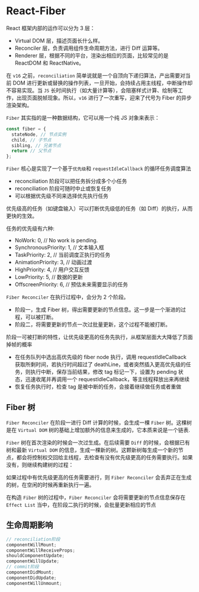 # React-Fiber

React 框架内部的运作可以分为 3 层：

- Virtual DOM 层，描述页面长什么样。
- Reconciler 层，负责调用组件生命周期方法，进行 Diff 运算等。
- Renderer 层，根据不同的平台，渲染出相应的页面，比较常见的是 ReactDOM 和 ReactNative。

在 `v16` 之前，`reconciliation` 简单说就是一个自顶向下递归算法，产出需要对当前 DOM 进行更新或替换的操作列表，一旦开始，会持续占用主线程，中断操作却不容易实现。当 `JS` 长时间执行（如大量计算等），会阻塞样式计算、绘制等工作，出现页面脱帧现象。所以，`v16` 进行了一次重写，迎来了代号为 Fiber 的异步渲染架构。

`Fiber` 其实指的是一种数据结构，它可以用一个纯 JS 对象来表示：

```js
const fiber = {
  stateNode, // 节点实例
  child, // 子节点
  sibling, // 兄弟节点
  return // 父节点
};
```

`Fiber` 核心是实现了一个基于`优先级`和 `requestIdleCallback` 的循环任务调度算法

- reconciliation 阶段可以把任务拆分成多个小任务
- reconciliation 阶段可随时中止或恢复任务
- 可以根据优先级不同来选择优先执行任务

优先级高的任务（如键盘输入）可以打断优先级低的任务（如 Diff）的执行，从而更快的生效。

任务的优先级有六种:

- NoWork: 0, // No work is pending.
- SynchronousPriority: 1, // 文本输入框
- TaskPriority: 2, // 当前调度正执行的任务
- AnimationPriority: 3, // 动画过渡
- HighPriority: 4, // 用户交互反馈
- LowPriority: 5, // 数据的更新
- OffscreenPriority: 6, // 预估未来需要显示的任务

`Fiber Reconciler` 在执行过程中，会分为 2 个阶段。

- 阶段一，生成 Fiber 树，得出需要更新的节点信息。这一步是一个渐进的过程，可以被打断。
- 阶段二，将需要更新的节点一次过批量更新，这个过程不能被打断。

阶段一可被打断的特性，让优先级更高的任务先执行，从框架层面大大降低了页面掉帧的概率

- 在任务队列中选出高优先级的 fiber node 执行，调用 requestIdleCallback 获取所剩时间，若执行时间超过了 deathLine，或者突然插入更高优先级的任务，则执行中断，保存当前结果，修改 tag 标记一下，设置为 pending 状态，迅速收尾并再调用一个 requestIdleCallback，等主线程释放出来再继续
- 恢复任务执行时，检查 tag 是被中断的任务，会接着继续做任务或者重做

## Fiber 树

`Fiber Reconciler` 在阶段一进行 Diff 计算的时候，会生成一棵 `Fiber` 树。这棵树是在 `Virtual DOM` 树的基础上增加额外的信息来生成的，它本质来说是一个链表.

`Fiber` 树在首次渲染的时候会一次过生成。在后续需要 `Diff` 的时候，会根据已有树和最新 `Virtual DOM` 的信息，生成一棵新的树。这颗新树每生成一个新的节点，都会将控制权交回给主线程，去检查有没有优先级更高的任务需要执行。如果没有，则继续构建树的过程：

如果过程中有优先级更高的任务需要进行，则 `Fiber Reconciler` 会丢弃正在生成的树，在空闲的时候再重新执行一遍。

在构造 `Fiber` 树的过程中，`Fiber Reconciler` 会将需要更新的节点信息保存在 `Effect List` 当中，在阶段二执行的时候，会批量更新相应的节点

## 生命周期影响

```js
// reconciliation阶段
componentWillMount;
componentWillReceiveProps;
shouldComponentUpdate;
componentWillUpdate;
// commit阶段
componentDidMount;
componentDidUpdate;
componentWillUnmount;
```
